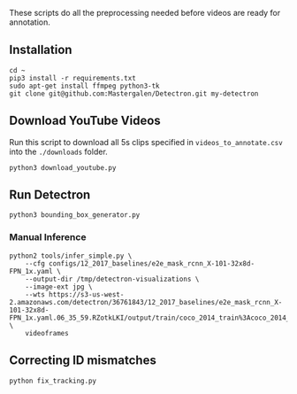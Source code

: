 These scripts do all the preprocessing needed before videos are ready for annotation.

## Installation

```
cd ~
pip3 install -r requirements.txt
sudo apt-get install ffmpeg python3-tk
git clone git@github.com:Mastergalen/Detectron.git my-detectron
```

## Download YouTube Videos

Run this script to download all 5s clips specified in `videos_to_annotate.csv` into the `./downloads` folder.

```
python3 download_youtube.py
```

## Run Detectron

```
python3 bounding_box_generator.py
```

### Manual Inference

```
python2 tools/infer_simple.py \
    --cfg configs/12_2017_baselines/e2e_mask_rcnn_X-101-32x8d-FPN_1x.yaml \
    --output-dir /tmp/detectron-visualizations \
    --image-ext jpg \
    --wts https://s3-us-west-2.amazonaws.com/detectron/36761843/12_2017_baselines/e2e_mask_rcnn_X-101-32x8d-FPN_1x.yaml.06_35_59.RZotkLKI/output/train/coco_2014_train%3Acoco_2014_valminusminival/generalized_rcnn/model_final.pkl \
    videoframes
```

## Correcting ID mismatches

```
python fix_tracking.py 
```
